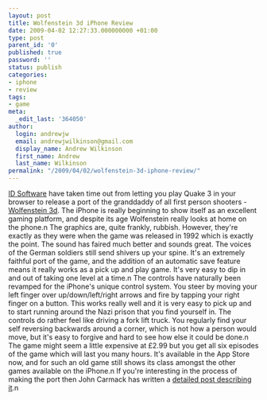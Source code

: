 ```yaml
---
layout: post
title: Wolfenstein 3d iPhone Review
date: 2009-04-02 12:27:33.000000000 +01:00
type: post
parent_id: '0'
published: true
password: ''
status: publish
categories:
- iphone
- review
tags:
- game
meta:
  _edit_last: '364050'
author:
  login: andrewjw
  email: andrewjwilkinson@gmail.com
  display_name: Andrew Wilkinson
  first_name: Andrew
  last_name: Wilkinson
permalink: "/2009/04/02/wolfenstein-3d-iphone-review/"
---
```

<a href="http://www.idsoftware.com">ID Software</a> have taken time out from letting you play Quake 3 in your browser to release a port of the granddaddy of all first person shooters - <a href="http://en.wikipedia.org/wiki/Wolfenstein_3D">Wolfenstein 3d</a>. The iPhone is really beginning to show itself as an excellent gaming platform, and despite its age Wolfenstein really looks at home on the phone.n
The graphics are, quite frankly, rubbish. However, they're exactly as they were when the game was released in 1992 which is exactly the point. The sound has faired much better and sounds great. The voices of the German soldiers still send shivers up your spine. It's an extremely faithful port of the game, and the addition of an automatic save feature means it really works as a pick up and play game. It's very easy to dip in and out of taking one level at a time.n
The controls have naturally been revamped for the iPhone's unique control system. You steer by moving your left finger over up/down/left/right arrows and fire by tapping your right finger on a button. This works really well and it is very easy to pick up and to start running around the Nazi prison that you find yourself in. The controls do rather feel like driving a fork lift truck. You regularly find your self reversing backwards around a corner, which is not how a person would move, but it's easy to forgive and hard to see how else it could be done.n
The game might seem a little expensive at £2.99 but you get all six episodes of the game which will last you many hours. It's available in the App Store now, and for such an old game still shows its class amongst the other games available on the iPhone.n
If you're interesting in the process of making the port then John Carmack has written a <a href="http://www.idsoftware.com/wolfenstein3dclassic/wolfdevelopment.htm">detailed post describing it</a>.n
